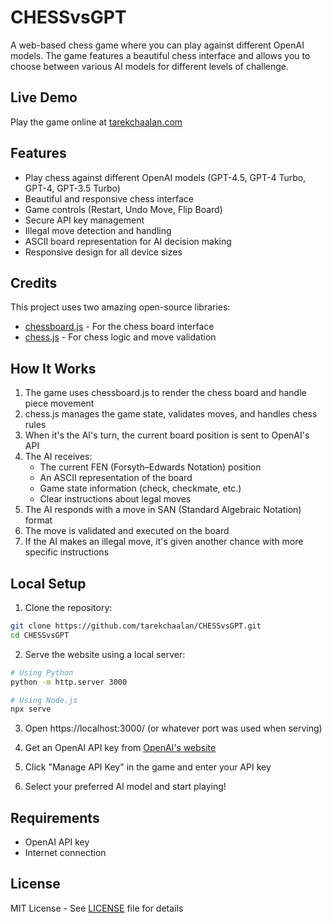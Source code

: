 # CHESSvsGPT

A web-based chess game where you can play against different OpenAI models. The game features a beautiful chess interface and allows you to choose between various AI models for different levels of challenge.

## Live Demo

Play the game online at [tarekchaalan.com](https://tarekchaalan.com/)

## Features

- Play chess against different OpenAI models (GPT-4.5, GPT-4 Turbo, GPT-4, GPT-3.5 Turbo)
- Beautiful and responsive chess interface
- Game controls (Restart, Undo Move, Flip Board)
- Secure API key management
- Illegal move detection and handling
- ASCII board representation for AI decision making
- Responsive design for all device sizes

## Credits

This project uses two amazing open-source libraries:

- [chessboard.js](https://github.com/oakmac/chessboardjs) - For the chess board interface
- [chess.js](https://github.com/jhlywa/chess.js) - For chess logic and move validation

## How It Works

1. The game uses chessboard.js to render the chess board and handle piece movement
2. chess.js manages the game state, validates moves, and handles chess rules
3. When it's the AI's turn, the current board position is sent to OpenAI's API
4. The AI receives:
   - The current FEN (Forsyth–Edwards Notation) position
   - An ASCII representation of the board
   - Game state information (check, checkmate, etc.)
   - Clear instructions about legal moves
5. The AI responds with a move in SAN (Standard Algebraic Notation) format
6. The move is validated and executed on the board
7. If the AI makes an illegal move, it's given another chance with more specific instructions

## Local Setup

1. Clone the repository:

```bash
git clone https://github.com/tarekchaalan/CHESSvsGPT.git
cd CHESSvsGPT
```

2. Serve the website using a local server:

```bash
# Using Python
python -m http.server 3000

# Using Node.js
npx serve
```

3. Open https://localhost:3000/ (or whatever port was used when serving)

4. Get an OpenAI API key from [OpenAI's website](https://platform.openai.com/api-keys)

5. Click "Manage API Key" in the game and enter your API key

6. Select your preferred AI model and start playing!

## Requirements

- OpenAI API key
- Internet connection

## License

MIT License - See [LICENSE](LICENSE) file for details
